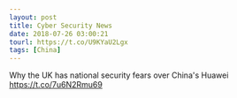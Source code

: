 ```yaml
---
layout: post
title: Cyber Security News
date: 2018-07-26 03:00:21
tourl: https://t.co/U9KYaU2Lgx
tags: [China]
---
```

Why the UK has national security fears over China's Huawei https://t.co/7u6N2Rmu69